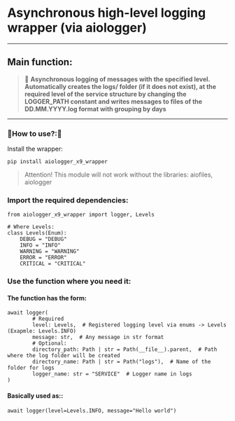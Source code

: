 # Asynchronous high-level logging wrapper (via aiologger)

---

## Main function:

> 🔶 **Asynchronous logging of messages with the specified level. Automatically creates the logs/ folder (if it does not
exist), at the required level of the service structure by changing the LOGGER_PATH constant and writes messages to files
of the DD.MM.YYYY.log format with grouping by days**

---

### 🔹How to use?:🧩

Install the wrapper:

```shell
pip install aiologger_x9_wrapper
```

> Attention! This module will not work without the libraries: aiofiles, aiologger

### Import the required dependencies:

```
from aiologger_x9_wrapper import logger, Levels

# Where Levels:
class Levels(Enum):
    DEBUG = "DEBUG"
    INFO = "INFO"
    WARNING = "WARNING"
    ERROR = "ERROR"
    CRITICAL = "CRITICAL"
```

### Use the function where you need it:

#### The function has the form:
```
await logger(
        # Required
        level: Levels,  # Registered logging level via enums -> Levels (Exapmle: Levels.INFO)
        message: str,  # Any message in str format
        # Optional:
        directory_path: Path | str = Path(__file__).parent,  # Path where the log folder will be created
        directory_name: Path | str = Path("logs"),  # Name of the folder for logs
        logger_name: str = "SERVICE"  # Logger name in logs
)
```

#### Basically used as::
```
await logger(level=Levels.INFO, message="Hello world")
```
